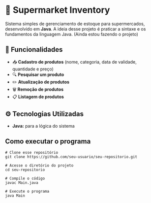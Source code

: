 # 🛒 Supermarket Inventory

Sistema simples de gerenciamento de estoque para supermercados, desenvolvido em **Java**. A ideia desse
projeto é praticar a sintaxe e os fundamentos da linguagem Java. (Ainda estou fazendo o projeto)

## 📌 Funcionalidades
- 📥 **Cadastro de produtos** (nome, categoria, data de validade, quantidade e preço)
- 🔍 **Pesquisar um produto**
- ✏️ **Atualização de produtos**
- 🗑️ **Remoção de produtos**
- 📋 **Listagem de produtos**

## ⚙️ Tecnologias Utilizadas
- **Java:** para a lógica do sistema

## Como executar o programa
```
# Clone esse repositório
git clone https://github.com/seu-usuario/seu-repositorio.git

# Acesse o diretório do projeto
cd seu-repositorio

# Compile o código
javac Main.java

# Execute o programa
java Main
